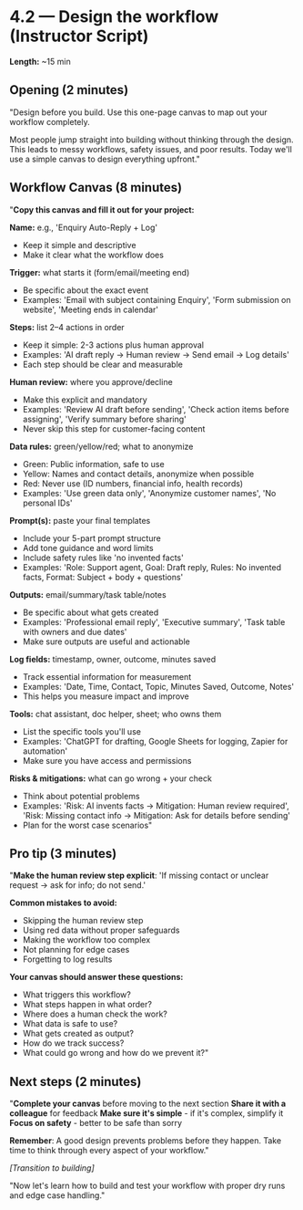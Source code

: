 # 4.2 — Design the workflow (Instructor Script)

**Length:** ~15 min

## Opening (2 minutes)

"Design before you build. Use this one-page canvas to map out your workflow completely.

Most people jump straight into building without thinking through the design. This leads to messy workflows, safety issues, and poor results. Today we'll use a simple canvas to design everything upfront."

## Workflow Canvas (8 minutes)

"**Copy this canvas and fill it out for your project:**

**Name:** e.g., 'Enquiry Auto-Reply + Log'

- Keep it simple and descriptive
- Make it clear what the workflow does

**Trigger:** what starts it (form/email/meeting end)

- Be specific about the exact event
- Examples: 'Email with subject containing Enquiry', 'Form submission on website', 'Meeting ends in calendar'

**Steps:** list 2–4 actions in order

- Keep it simple: 2-3 actions plus human approval
- Examples: 'AI draft reply → Human review → Send email → Log details'
- Each step should be clear and measurable

**Human review:** where you approve/decline

- Make this explicit and mandatory
- Examples: 'Review AI draft before sending', 'Check action items before assigning', 'Verify summary before sharing'
- Never skip this step for customer-facing content

**Data rules:** green/yellow/red; what to anonymize

- Green: Public information, safe to use
- Yellow: Names and contact details, anonymize when possible
- Red: Never use (ID numbers, financial info, health records)
- Examples: 'Use green data only', 'Anonymize customer names', 'No personal IDs'

**Prompt(s):** paste your final templates

- Include your 5-part prompt structure
- Add tone guidance and word limits
- Include safety rules like 'no invented facts'
- Examples: 'Role: Support agent, Goal: Draft reply, Rules: No invented facts, Format: Subject + body + questions'

**Outputs:** email/summary/task table/notes

- Be specific about what gets created
- Examples: 'Professional email reply', 'Executive summary', 'Task table with owners and due dates'
- Make sure outputs are useful and actionable

**Log fields:** timestamp, owner, outcome, minutes saved

- Track essential information for measurement
- Examples: 'Date, Time, Contact, Topic, Minutes Saved, Outcome, Notes'
- This helps you measure impact and improve

**Tools:** chat assistant, doc helper, sheet; who owns them

- List the specific tools you'll use
- Examples: 'ChatGPT for drafting, Google Sheets for logging, Zapier for automation'
- Make sure you have access and permissions

**Risks & mitigations:** what can go wrong + your check

- Think about potential problems
- Examples: 'Risk: AI invents facts → Mitigation: Human review required', 'Risk: Missing contact info → Mitigation: Ask for details before sending'
- Plan for the worst case scenarios"

## Pro tip (3 minutes)

"**Make the human review step explicit**: 'If missing contact or unclear request → ask for info; do not send.'

**Common mistakes to avoid:**

- Skipping the human review step
- Using red data without proper safeguards
- Making the workflow too complex
- Not planning for edge cases
- Forgetting to log results

**Your canvas should answer these questions:**

- What triggers this workflow?
- What steps happen in what order?
- Where does a human check the work?
- What data is safe to use?
- What gets created as output?
- How do we track success?
- What could go wrong and how do we prevent it?"

## Next steps (2 minutes)

"**Complete your canvas** before moving to the next section
**Share it with a colleague** for feedback
**Make sure it's simple** - if it's complex, simplify it
**Focus on safety** - better to be safe than sorry

**Remember**: A good design prevents problems before they happen. Take time to think through every aspect of your workflow."

_[Transition to building]_

"Now let's learn how to build and test your workflow with proper dry runs and edge case handling."

